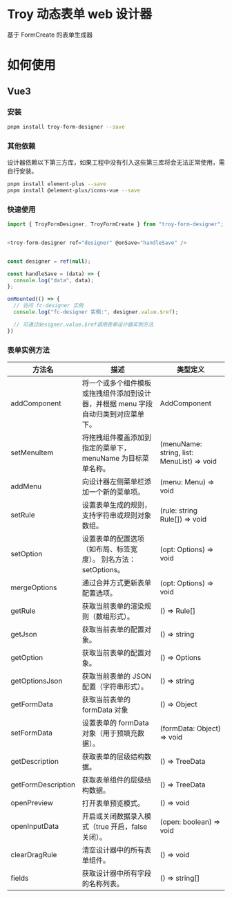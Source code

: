 <!--
 * @Descripttion:
 * @version:
 * @Author: wangmin
 * @Date: 2025-04-27 15:03:16
 * @LastEditors: wangmin
 * @LastEditTime: 2025-05-13 15:04:05
-->

# Troy 动态表单 web 设计器

基于 FormCreate 的表单生成器

# 如何使用

## Vue3

### 安装

```bash
pnpm install troy-form-designer --save
```

### 其他依赖

设计器依赖以下第三方库，如果工程中没有引入这些第三库将会无法正常使用，需自行安装。

```bash
pnpm install element-plus --save
pnpm install @element-plus/icons-vue --save
```

### 快速使用

```js
import { TroyFormDesigner, TroyFormCreate } from "troy-form-designer";


<troy-form-designer ref="designer" @onSave="handleSave" />


const designer = ref(null);

const handleSave = (data) => {
  console.log("data", data);
};

onMounted(() => {
  // 访问 fc-designer 实例
  console.log("fc-designer 实例:", designer.value.$ref);

  // 可通过designer.value.$ref调用表单设计器实例方法
})

```

### 表单实例方法

| 方法名             | 描述                                                                               | 类型定义                                   |
| ------------------ | ---------------------------------------------------------------------------------- | ------------------------------------------ |
| addComponent       | 将一个或多个组件模板或拖拽组件添加到设计器，并根据 menu 字段自动归类到对应菜单下。 | AddComponent                               |
| setMenuItem        | 将拖拽组件覆盖添加到指定的菜单下，menuName 为目标菜单名称。                        | (menuName: string, list: MenuList) => void |
| addMenu            | 向设计器左侧菜单栏添加一个新的菜单项。                                             | (menu: Menu) => void                       |
| setRule            | 设置表单生成的规则，支持字符串或规则对象数组。                                     | (rule: string Rule[]) => void              |
| setOption          | 设置表单的配置选项（如布局、标签宽度）。 别名方法：setOptions。                    | (opt: Options) => void                     |
| mergeOptions       | 通过合并方式更新表单配置选项。                                                     | (opt: Options) => void                     |
| getRule            | 获取当前表单的渲染规则（数组形式）。                                               | () => Rule[]                               |
| getJson            | 获取当前表单的配置对象。                                                           | () => string                               |
| getOption          | 获取当前表单的配置对象。                                                           | () => Options                              |
| getOptionsJson     | 获取当前表单的 JSON 配置（字符串形式）。                                           | () => string                               |
| getFormData        | 获取当前表单的 formData 对象                                                       | () => Object                               |
| setFormData        | 设置表单的 formData 对象（用于预填充数据）。                                       | (formData: Object) => void                 |
| getDescription     | 获取表单的层级结构数据。                                                           | () => TreeData                             |
| getFormDescription | 获取表单组件的层级结构数据。                                                       | () => TreeData                             |
| openPreview        | 打开表单预览模式。                                                                 | () => void                                 |
| openInputData      | 开启或关闭数据录入模式（true 开启，false 关闭）。                                  | (open: boolean) => void                    |
| clearDragRule      | 清空设计器中的所有表单组件。                                                       | () => void                                 |
| fields      | 获取设计器中所有字段的名称列表。                                                       | () => string[]                                |